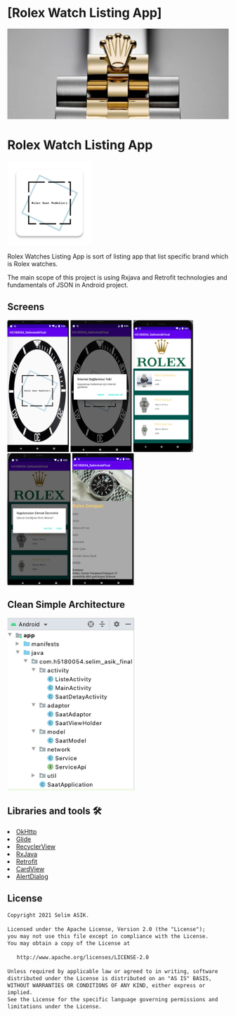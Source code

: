 #  [Rolex Watch Listing App]

<p align="center">
<img src="https://github.com/SelimAsik34/h5180054selimasik/blob/main/extra_files/rolex_clips.jpg"/>
</p>

# Rolex Watch Listing App
![appicon](https://github.com/SelimAsik34/h5180054selimasik/blob/main/extra_files/ic_launcher.png)

 Rolex Watches Listing App is sort of listing app that list specific brand which is Rolex watches.

The main scope of this project is using Rxjava and Retrofit technologies and fundamentals of JSON in Android project.

 <h2 id="Screens">Screens</h2>
<p>
  <img height= "300"  src="https://github.com/SelimAsik34/h5180054selimasik/blob/main/extra_files/SplashScreen.png" alt="SS4" />
  <img height= "300"  src="https://github.com/SelimAsik34/h5180054selimasik/blob/main/extra_files/InternetDialog.png" alt="SS4"/>
  <img height= "300"  src="https://github.com/SelimAsik34/h5180054selimasik/blob/main/extra_files/AnaEkran.png" alt="SS4" />
  <img height= "300"  src="https://github.com/SelimAsik34/h5180054selimasik/blob/main/extra_files/ÇıkışDialog.png" alt="SS4" />
  <img height= "300"  src="https://github.com/SelimAsik34/h5180054selimasik/blob/main/extra_files/DetayEkranı.png" alt="SS5" />

</p>

## Clean Simple Architecture
![Architecture](https://github.com/SelimAsik34/h5180054selimasik/blob/main/extra_files/Model%20yapısı.png)

## Libraries and tools 🛠
<li><a href="https://github.com/square/okhttp">OkHttp</a></li>
<li><a href="https://github.com/bumptech/glide">Glide</a></li>
<li><a href="https://developer.android.com/jetpack/androidx/releases/recyclerview?hl=en">RecyclerView</a></li>
<li><a href="https://github.com/ReactiveX/RxJava">RxJava</a></li>
<li><a href="https://github.com/square/retrofit">Retrofit</a></li>
<li><a href="https://developer.android.com/jetpack/androidx/releases/cardview">CardView</a></li>
<li><a href="https://developer.android.com/reference/android/app/AlertDialog">AlertDialog</a></li>



License
--------


    Copyright 2021 Selim ASIK.

    Licensed under the Apache License, Version 2.0 (the "License");
    you may not use this file except in compliance with the License.
    You may obtain a copy of the License at

       http://www.apache.org/licenses/LICENSE-2.0

    Unless required by applicable law or agreed to in writing, software
    distributed under the License is distributed on an "AS IS" BASIS,
    WITHOUT WARRANTIES OR CONDITIONS OF ANY KIND, either express or implied.
    See the License for the specific language governing permissions and
    limitations under the License.
